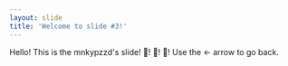 ```yaml
---
layout: slide
title: 'Welcome to slide #3!'
---
```

Hello! This is the mnkypzzd's slide! 🍌! 🍌! 🍌!
Use the ← arrow to go back.